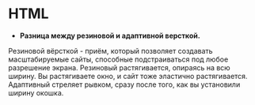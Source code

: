 # HTML

- **Разница между резиновой и адаптивной версткой.**

Резиновой вёрсткой - приём, который позволяет создавать масштабируемые сайты, способные подстраиваться под любое разрешение экрана.
Резиновый растягивается, опираясь на всю ширину. Вы растягиваете окно, и сайт тоже эластично растягивается. Адаптивный стреляет рывком, сразу после того, как вы установили ширину окошка.
